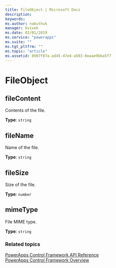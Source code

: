 ```yaml
---
title: FileObject | Microsoft Docs
description: 
keywords:
ms.author: nabuthuk
manager: kvivek
ms.date: 03/01/2019
ms.service: "powerapps"
ms.suite: ""
ms.tgt_pltfrm: ""
ms.topic: "article"
ms.assetid: 8907f07a-ad45-47e4-a503-8eaae9bba5f7
---
```


# FileObject

## fileContent

Contents of the file.

**Type**: `string`

## fileName

Name of the file.

**Type**: `string`

## fileSize

Size of the file.

**Type**: `number`

## mimeType

File MIME type.

**Type**: `string`

### Related topics

[PowerApps Control Framework API Reference](index.md)<br />
[PowerApps Control Framework Overview](../overview.md)
